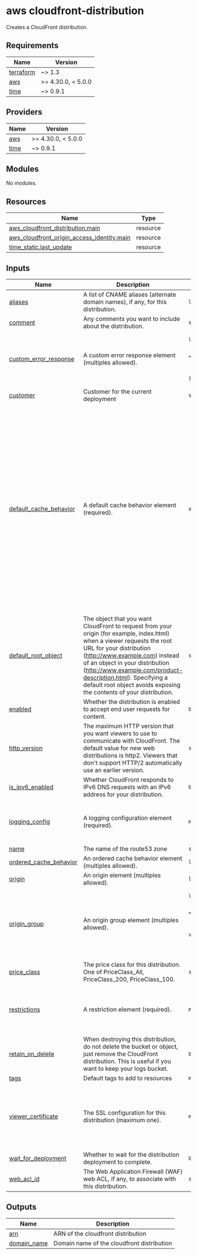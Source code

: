 # aws cloudfront-distribution

Creates a CloudFront distribution.
<!-- BEGIN_TF_DOCS -->
## Requirements

| Name | Version |
|------|---------|
| <a name="requirement_terraform"></a> [terraform](#requirement\_terraform) | ~> 1.3 |
| <a name="requirement_aws"></a> [aws](#requirement\_aws) | >= 4.30.0, < 5.0.0 |
| <a name="requirement_time"></a> [time](#requirement\_time) | ~> 0.9.1 |

## Providers

| Name | Version |
|------|---------|
| <a name="provider_aws"></a> [aws](#provider\_aws) | >= 4.30.0, < 5.0.0 |
| <a name="provider_time"></a> [time](#provider\_time) | ~> 0.9.1 |

## Modules

No modules.

## Resources

| Name | Type |
|------|------|
| [aws_cloudfront_distribution.main](https://registry.terraform.io/providers/hashicorp/aws/latest/docs/resources/cloudfront_distribution) | resource |
| [aws_cloudfront_origin_access_identity.main](https://registry.terraform.io/providers/hashicorp/aws/latest/docs/resources/cloudfront_origin_access_identity) | resource |
| [time_static.last_update](https://registry.terraform.io/providers/hashicorp/time/latest/docs/resources/static) | resource |

## Inputs

| Name | Description | Type | Default | Required |
|------|-------------|------|---------|:--------:|
| <a name="input_aliases"></a> [aliases](#input\_aliases) | A list of CNAME aliases (alternate domain names), if any, for this distribution. | `list(string)` | `[]` | no |
| <a name="input_comment"></a> [comment](#input\_comment) | Any comments you want to include about the distribution. | `string` | `null` | no |
| <a name="input_custom_error_response"></a> [custom\_error\_response](#input\_custom\_error\_response) | A custom error response element (multiples allowed). | <pre>list(object({<br>    error_caching_min_ttl = number<br>    error_code            = number<br>    response_code         = number<br>    response_page_path    = string<br>  }))</pre> | `[]` | no |
| <a name="input_customer"></a> [customer](#input\_customer) | Customer for the current deployment | `string` | `""` | no |
| <a name="input_default_cache_behavior"></a> [default\_cache\_behavior](#input\_default\_cache\_behavior) | A default cache behavior element (required). | `any` | <pre>{<br>  "allowed_methods": [<br>    "GET",<br>    "HEAD",<br>    "OPTIONS"<br>  ],<br>  "cached_methods": [<br>    "GET",<br>    "HEAD",<br>    "OPTIONS"<br>  ],<br>  "compress": true,<br>  "default_ttl": 3600,<br>  "forwarded_values": {<br>    "cookies": {<br>      "forward": "none",<br>      "whitelisted_names": []<br>    },<br>    "headers": [],<br>    "query_string": false<br>  },<br>  "max_ttl": 86400,<br>  "min_ttl": 0,<br>  "smooth_streaming": false,<br>  "target_origin_id": "origin",<br>  "trusted_signers": [],<br>  "viewer_protocol_policy": "allow-all"<br>}</pre> | no |
| <a name="input_default_root_object"></a> [default\_root\_object](#input\_default\_root\_object) | The object that you want CloudFront to request from your origin (for example, index.html) when a viewer requests the root URL for your distribution (http://www.example.com) instead of an object in your distribution (http://www.example.com/product-description.html). Specifying a default root object avoids exposing the contents of your distribution. | `string` | `null` | no |
| <a name="input_enabled"></a> [enabled](#input\_enabled) | Whether the distribution is enabled to accept end user requests for content. | `bool` | `true` | no |
| <a name="input_http_version"></a> [http\_version](#input\_http\_version) | The maximum HTTP version that you want viewers to use to communicate with CloudFront. The default value for new web distributions is http2. Viewers that don't support HTTP/2 automatically use an earlier version. | `string` | `"http2"` | no |
| <a name="input_is_ipv6_enabled"></a> [is\_ipv6\_enabled](#input\_is\_ipv6\_enabled) | Whether CloudFront responds to IPv6 DNS requests with an IPv6 address for your distribution. | `bool` | `true` | no |
| <a name="input_logging_config"></a> [logging\_config](#input\_logging\_config) | A logging configuration element (required). | `map(any)` | <pre>{<br>  "bucket": "",<br>  "include_cookies": false,<br>  "prefix": ""<br>}</pre> | no |
| <a name="input_name"></a> [name](#input\_name) | The name of the route53 zone | `string` | `"example.com"` | no |
| <a name="input_ordered_cache_behavior"></a> [ordered\_cache\_behavior](#input\_ordered\_cache\_behavior) | An ordered cache behavior element (multiples allowed). | `list(any)` | `[]` | no |
| <a name="input_origin"></a> [origin](#input\_origin) | An origin element (multiples allowed). | `list(any)` | `[]` | no |
| <a name="input_origin_group"></a> [origin\_group](#input\_origin\_group) | An origin group element (multiples allowed). | <pre>list(object({<br>    failover_criteria = object({<br>      status_codes = list(number)<br>    })<br>    member = list(object({<br>      origin_id = string<br>    }))<br>    origin_id = string<br>  }))</pre> | `[]` | no |
| <a name="input_price_class"></a> [price\_class](#input\_price\_class) | The price class for this distribution. One of PriceClass\_All, PriceClass\_200, PriceClass\_100. | `string` | `"PriceClass_All"` | no |
| <a name="input_restrictions"></a> [restrictions](#input\_restrictions) | A restriction element (required). | `map(any)` | <pre>{<br>  "geo_restriction": {<br>    "locations": [],<br>    "restriction_type": "none"<br>  }<br>}</pre> | no |
| <a name="input_retain_on_delete"></a> [retain\_on\_delete](#input\_retain\_on\_delete) | When destroying this distribution, do not delete the bucket or object, just remove the CloudFront distribution. This is useful if you want to keep your logs bucket. | `bool` | `false` | no |
| <a name="input_tags"></a> [tags](#input\_tags) | Default tags to add to resources | `map(any)` | `{}` | no |
| <a name="input_viewer_certificate"></a> [viewer\_certificate](#input\_viewer\_certificate) | The SSL configuration for this distribution (maximum one). | `map(any)` | <pre>{<br>  "acm_certificate_arn": null,<br>  "cloudfront_default_certificate": true,<br>  "iam_certificate_id": null,<br>  "minimum_protocol_version": null,<br>  "ssl_support_method": "sni-only"<br>}</pre> | no |
| <a name="input_wait_for_deployment"></a> [wait\_for\_deployment](#input\_wait\_for\_deployment) | Whether to wait for the distribution deployment to complete. | `bool` | `true` | no |
| <a name="input_web_acl_id"></a> [web\_acl\_id](#input\_web\_acl\_id) | The Web Application Firewall (WAF) web ACL, if any, to associate with this distribution. | `string` | `null` | no |

## Outputs

| Name | Description |
|------|-------------|
| <a name="output_arn"></a> [arn](#output\_arn) | ARN of the cloudfront distribution |
| <a name="output_domain_name"></a> [domain\_name](#output\_domain\_name) | Domain name of the cloudfront distribution |
<!-- END_TF_DOCS -->
